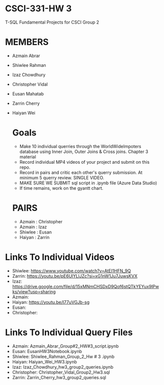 # CSCI-331-HW 3
T-SQL Fundamental Projects for CSCI Group 2

# MEMBERS
- Azmain Abrar
- Shiwlee Rahman
- Izaz Chowdhury
- Christopher Vidal
- Eusan Mahatab
- Zarrin Cherry
- Haiyan Wei

  # Goals
  - Make 10 individual querries through the WorldWideImpoters database using Inner Join, Outer Joins & Cross joins. Chapter 3 material
  - Record individual MP4 videos of your project and submit on this repo.
  - Record in pairs and critic each other's querry submission. At minimum 5 querry review. SINGLE VIDEO.
  - MAKE SURE WE SUBMIT sql script in .ipynb file (Azure Data Studio)
  - If time remains, work on the gyantt chart.

  # PAIRS
  - Azmain : Christopher
  - Azmain : Izaz
  - Shiwlee : Eusan
  - Haiyan : Zarrin

 # Links To Individual Videos
 - Shiwlee: https://www.youtube.com/watch?v=AtEI1HFN_9Q
 - Zarrin: https://youtu.be/pE6UlYLlJZc?si=xG1nW1Ju7JuwsKVX
 - Izaz: https://drive.google.com/file/d/15xMNmCHSDxD9Qof6stQTkYEYux9lPwks/view?usp=sharing
 - Azmain:
 - Haiyan: https://youtu.be/I77uVGJb-sg
 - Eusan:
 - Christopher:

# Links To Individual Query Files
- Azmain: Azmain_Abrar_Group#2_HW#3_script.ipynb
- Eusan: EusanHW3Notebook.ipynb
- Shiwlee: Shiwlee_Rahman_Group_2_Hw # 3 .ipynb
- Haiyan: Haiyan_Wei_HW3.ipynb
- Izaz: Izaz_Chowdhury_hw3_group2_queries.ipynb
- Christopher: Christopher_Vidal_Group2_Hw3.sql
- Zarrin: Zarrin_Cherry_hw3_group2_queries.sql
    
    
